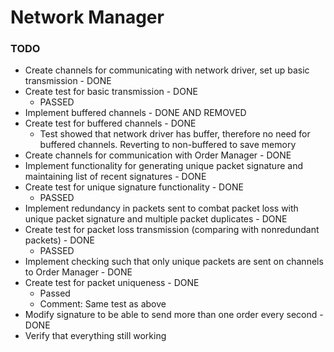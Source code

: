# Network Manager

### TODO
 * Create channels for communicating with network driver, set up basic transmission - DONE
 * Create test for basic transmission - DONE
    * PASSED
 * Implement buffered channels - DONE AND REMOVED
 * Create test for buffered channels - DONE
    * Test showed that network driver has buffer, therefore no need for buffered channels. Reverting to non-buffered to save memory
 * Create channels for communication with Order Manager - DONE
 * Implement functionality for generating unique packet signature and maintaining list of recent signatures - DONE
 * Create test for unique signature functionality - DONE
    * PASSED
 * Implement redundancy in packets sent to combat packet loss with unique packet signature and multiple packet duplicates - DONE
 * Create test for packet loss transmission (comparing with nonredundant packets) - DONE
    * PASSED
 * Implement checking such that only unique packets are sent on channels to Order Manager - DONE
 * Create test for packet uniqueness - DONE
    * Passed
    * Comment: Same test as above
 * Modify signature to be able to send more than one order every second - DONE
 * Verify that everything still working 
